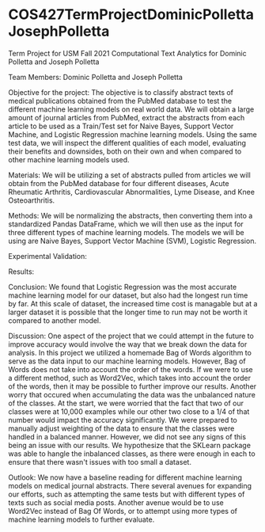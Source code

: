 # COS427TermProjectDominicPollettaJosephPolletta
Term Project for USM Fall 2021 Computational Text Analytics for Dominic Polletta and Joseph Polletta

Team Members: Dominic Polletta and Joseph Polletta

Objective for the project: The objective is to classify abstract texts of medical publications obtained from the PubMed database to test the different machine learning models on real world data. We will obtain a large amount of journal articles from PubMed, extract the abstracts from each article to be used as a Train/Test set for Naive Bayes, Support Vector Machine, and Logistic Regression machine learning models. Using the same test data, we will inspect the different qualities of each model, evaluating their benefits and downsides, both on their own and when compared to other machine learning models used.

Materials: We will be utilizing a set of abstracts pulled from articles we will obtain from the PubMed database for four different diseases, Acute Rheumatic Arthritis, Cardiovascular Abnormalities, Lyme Disease, and Knee Osteoarthritis.

Methods: We will be normalizing the abstracts, then converting them into a standardized Pandas DataFrame, which we will then use as the input for three different types of machine learning models. The models we will be using are Naive Bayes, Support Vector Machine (SVM), Logistic Regression.

Experimental Validation: 

Results: 

Conclusion: We found that Logistic Regression was the most accurate machine learning model for our dataset, but also had the longest run time by far. At this scale of dataset, the increased time cost is managable but at a larger dataset it is possible that the longer time to run may not be worth it compared to another model.

Discussion: One aspect of the project that we could attempt in the future to improve accuracy would involve the way that we break down the data for analysis. In this project we utilized a homemade Bag of Words algorithm to serve as the data input to our machine learning models. However, Bag of Words does not take into account the order of the words. If we were to use a different method, such as Word2Vec, which takes into account the order of the words, then it may be possible to further improve our results. Another worry that occured when accumulating the data was the unbalanced nature of the classes. At the start, we were worried that the fact that two of our classes were at 10,000 examples while our other two close to a 1/4 of that number would impact the accuracy significantly. We were prepared to manually adjust weighting of the data to ensure that the classes were handled in a balanced manner. However, we did not see any signs of this being an issue with our results. We hypothesize that the SKLearn package was able to hangle the inbalanced classes, as there were enough in each to ensure that there wasn't issues with too small a dataset.

Outlook: We now have a baseline reading for different machine learning models on medical journal abstracts. There several avenues for expanding our efforts, such as attempting the same tests but with different types of texts such as social media posts. Another avenue would be to use Word2Vec instead of Bag Of Words, or to attempt using more types of machine learning models to further evaluate.

